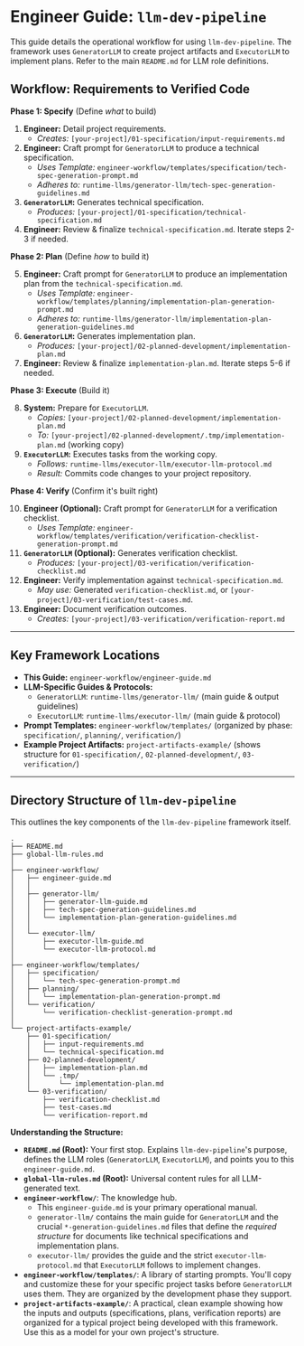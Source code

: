 # Engineer Guide: `llm-dev-pipeline`

This guide details the operational workflow for using `llm-dev-pipeline`.
The framework uses `GeneratorLLM` to create project artifacts and `ExecutorLLM` to implement plans.
Refer to the main `README.md` for LLM role definitions.

## Workflow: Requirements to Verified Code

**Phase 1: Specify** (Define *what* to build)

1.  **Engineer:** Detail project requirements.
    *   *Creates:* `[your-project]/01-specification/input-requirements.md`
2.  **Engineer:** Craft prompt for `GeneratorLLM` to produce a technical specification.
    *   *Uses Template:* `engineer-workflow/templates/specification/tech-spec-generation-prompt.md`
    *   *Adheres to:* `runtime-llms/generator-llm/tech-spec-generation-guidelines.md`
3.  **`GeneratorLLM`:** Generates technical specification.
    *   *Produces:* `[your-project]/01-specification/technical-specification.md`
4.  **Engineer:** Review & finalize `technical-specification.md`. Iterate steps 2-3 if needed.

**Phase 2: Plan** (Define *how* to build it)

5.  **Engineer:** Craft prompt for `GeneratorLLM` to produce an implementation plan from the `technical-specification.md`.
    *   *Uses Template:* `engineer-workflow/templates/planning/implementation-plan-generation-prompt.md`
    *   *Adheres to:* `runtime-llms/generator-llm/implementation-plan-generation-guidelines.md`
6.  **`GeneratorLLM`:** Generates implementation plan.
    *   *Produces:* `[your-project]/02-planned-development/implementation-plan.md`
7.  **Engineer:** Review & finalize `implementation-plan.md`. Iterate steps 5-6 if needed.

**Phase 3: Execute** (Build it)

8.  **System:** Prepare for `ExecutorLLM`.
    *   *Copies:* `[your-project]/02-planned-development/implementation-plan.md`
    *   *To:* `[your-project]/02-planned-development/.tmp/implementation-plan.md` (working copy)
9.  **`ExecutorLLM`:** Executes tasks from the working copy.
    *   *Follows:* `runtime-llms/executor-llm/executor-llm-protocol.md`
    *   *Result:* Commits code changes to your project repository.

**Phase 4: Verify** (Confirm it's built right)

10. **Engineer (Optional):** Craft prompt for `GeneratorLLM` for a verification checklist.
    *   *Uses Template:* `engineer-workflow/templates/verification/verification-checklist-generation-prompt.md`
11. **`GeneratorLLM` (Optional):** Generates verification checklist.
    *   *Produces:* `[your-project]/03-verification/verification-checklist.md`
12. **Engineer:** Verify implementation against `technical-specification.md`.
    *   *May use:* Generated `verification-checklist.md`, or `[your-project]/03-verification/test-cases.md`.
13. **Engineer:** Document verification outcomes.
    *   *Creates:* `[your-project]/03-verification/verification-report.md`

---

## Key Framework Locations

*   **This Guide:** `engineer-workflow/engineer-guide.md`
*   **LLM-Specific Guides & Protocols:**
    *   `GeneratorLLM`: `runtime-llms/generator-llm/` (main guide & output guidelines)
    *   `ExecutorLLM`: `runtime-llms/executor-llm/` (main guide & protocol)
*   **Prompt Templates:** `engineer-workflow/templates/` (organized by phase: `specification/`, `planning/`, `verification/`)
*   **Example Project Artifacts:** `project-artifacts-example/` (shows structure for `01-specification/`, `02-planned-development/`, `03-verification/`)

---

## Directory Structure of `llm-dev-pipeline`

This outlines the key components of the `llm-dev-pipeline` framework itself.

```
.
├── README.md
├── global-llm-rules.md
│
├── engineer-workflow/
│   ├── engineer-guide.md
│   │
│   ├── generator-llm/
│   │   ├── generator-llm-guide.md
│   │   ├── tech-spec-generation-guidelines.md
│   │   └── implementation-plan-generation-guidelines.md
│   │
│   └── executor-llm/
│       ├── executor-llm-guide.md
│       └── executor-llm-protocol.md
│
├── engineer-workflow/templates/
│   ├── specification/
│   │   └── tech-spec-generation-prompt.md
│   ├── planning/
│   │   └── implementation-plan-generation-prompt.md
│   └── verification/
│       └── verification-checklist-generation-prompt.md
│
└── project-artifacts-example/
    ├── 01-specification/
    │   ├── input-requirements.md
    │   └── technical-specification.md
    ├── 02-planned-development/
    │   ├── implementation-plan.md
    │   └── .tmp/
    │       └── implementation-plan.md
    └── 03-verification/
        ├── verification-checklist.md
        ├── test-cases.md
        └── verification-report.md
```

**Understanding the Structure:**

*   **`README.md` (Root):** Your first stop. Explains `llm-dev-pipeline`'s purpose, defines the LLM roles (`GeneratorLLM`, `ExecutorLLM`), and points you to this `engineer-guide.md`.
*   **`global-llm-rules.md` (Root):** Universal content rules for all LLM-generated text.
*   **`engineer-workflow/`**: The knowledge hub.
    *   This `engineer-guide.md` is your primary operational manual.
    *   `generator-llm/` contains the main guide for `GeneratorLLM` and the crucial `*-generation-guidelines.md` files that define the *required structure* for documents like technical specifications and implementation plans.
    *   `executor-llm/` provides the guide and the strict `executor-llm-protocol.md` that `ExecutorLLM` follows to implement changes.
*   **`engineer-workflow/templates/`**: A library of starting prompts. You'll copy and customize these for your specific project tasks before `GeneratorLLM` uses them. They are organized by the development phase they support.
*   **`project-artifacts-example/`**: A practical, clean example showing how the inputs and outputs (specifications, plans, verification reports) are organized for a typical project being developed with this framework. Use this as a model for your own project's structure.

